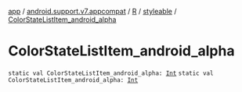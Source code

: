 [app](../../../index.md) / [android.support.v7.appcompat](../../index.md) / [R](../index.md) / [styleable](index.md) / [ColorStateListItem_android_alpha](.)

# ColorStateListItem_android_alpha

`static val ColorStateListItem_android_alpha: `[`Int`](https://kotlinlang.org/api/latest/jvm/stdlib/kotlin/-int/index.html)
`static val ColorStateListItem_android_alpha: `[`Int`](https://kotlinlang.org/api/latest/jvm/stdlib/kotlin/-int/index.html)